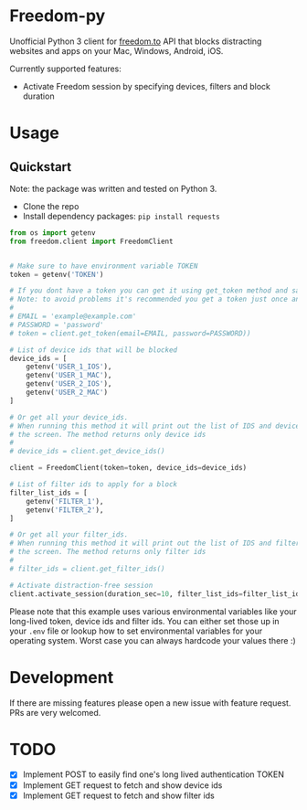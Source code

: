 # Freedom-py

Unofficial Python 3 client for [freedom.to](https://freedom.to/) API
that blocks distracting websites and apps on your Mac, Windows, Android, iOS.

Currently supported features:
- Activate Freedom session by specifying devices, filters and block duration

# Usage

## Quickstart

Note: the package was written and tested on Python 3.

- Clone the repo
- Install dependency packages: `pip install requests`

```Python
from os import getenv
from freedom.client import FreedomClient


# Make sure to have environment variable TOKEN
token = getenv('TOKEN')

# If you dont have a token you can get it using get_token method and save it under environment variables
# Note: to avoid problems it's recommended you get a token just once and then reuse it
#
# EMAIL = 'example@example.com'
# PASSWORD = 'password'
# token = client.get_token(email=EMAIL, password=PASSWORD))

# List of device ids that will be blocked
device_ids = [
    getenv('USER_1_IOS'),
    getenv('USER_1_MAC'),
    getenv('USER_2_IOS'),
    getenv('USER_2_MAC')
]

# Or get all your device_ids.
# When running this method it will print out the list of IDS and device names on
# the screen. The method returns only device ids
#
# device_ids = client.get_device_ids()

client = FreedomClient(token=token, device_ids=device_ids)

# List of filter ids to apply for a block
filter_list_ids = [
    getenv('FILTER_1'),
    getenv('FILTER_2'),
]

# Or get all your filter_ids.
# When running this method it will print out the list of IDS and filter names on
# the screen. The method returns only filter ids
#
# filter_ids = client.get_filter_ids()

# Activate distraction-free session
client.activate_session(duration_sec=10, filter_list_ids=filter_list_ids)
```

Please note that this example uses various environmental variables like your
long-lived token, device ids and filter ids.
You can either set those up in your `.env` file or lookup how to set
environmental variables for your operating system. Worst case you can always
hardcode your values there :)

# Development
If there are missing features please open a new issue with feature request.
PRs are very welcomed.

# TODO
- [x] Implement POST to easily find one's long lived authentication TOKEN
- [x] Implement GET request to fetch and show device ids
- [x] Implement GET request to fetch and show filter ids
